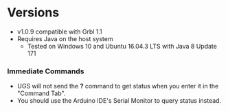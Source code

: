 # Versions
- v1.0.9 compatible with Grbl 1.1
- Requires Java on the host system
  - Tested on Windows 10 and Ubuntu 16.04.3 LTS with Java 8 Update 171

### Immediate Commands
- UGS will not send the **?** command to get status when you enter it in the "Command Tab".
- You should use the Arduino IDE's Serial Monitor to query status instead.
